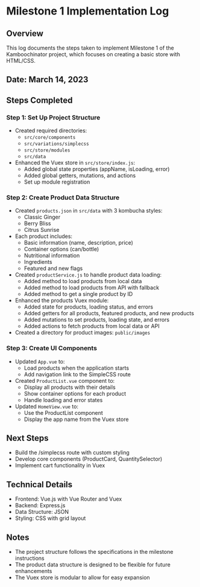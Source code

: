# Milestone 1 Implementation Log

## Overview
This log documents the steps taken to implement Milestone 1 of the Kamboochinator project, which focuses on creating a basic store with HTML/CSS.

## Date: March 14, 2023

## Steps Completed

### Step 1: Set Up Project Structure
- Created required directories:
  - `src/core/components`
  - `src/variations/simplecss`
  - `src/store/modules`
  - `src/data`
- Enhanced the Vuex store in `src/store/index.js`:
  - Added global state properties (appName, isLoading, error)
  - Added global getters, mutations, and actions
  - Set up module registration

### Step 2: Create Product Data Structure
- Created `products.json` in `src/data` with 3 kombucha styles:
  - Classic Ginger
  - Berry Bliss
  - Citrus Sunrise
- Each product includes:
  - Basic information (name, description, price)
  - Container options (can/bottle)
  - Nutritional information
  - Ingredients
  - Featured and new flags
- Created `productService.js` to handle product data loading:
  - Added method to load products from local data
  - Added method to load products from API with fallback
  - Added method to get a single product by ID
- Enhanced the products Vuex module:
  - Added state for products, loading status, and errors
  - Added getters for all products, featured products, and new products
  - Added mutations to set products, loading state, and errors
  - Added actions to fetch products from local data or API
- Created a directory for product images: `public/images`

### Step 3: Create UI Components
- Updated `App.vue` to:
  - Load products when the application starts
  - Add navigation link to the SimpleCSS route
- Created `ProductList.vue` component to:
  - Display all products with their details
  - Show container options for each product
  - Handle loading and error states
- Updated `HomeView.vue` to:
  - Use the ProductList component
  - Display the app name from the Vuex store

## Next Steps
- Build the /simplecss route with custom styling
- Develop core components (ProductCard, QuantitySelector)
- Implement cart functionality in Vuex

## Technical Details
- Frontend: Vue.js with Vue Router and Vuex
- Backend: Express.js
- Data Structure: JSON
- Styling: CSS with grid layout

## Notes
- The project structure follows the specifications in the milestone instructions
- The product data structure is designed to be flexible for future enhancements
- The Vuex store is modular to allow for easy expansion 